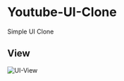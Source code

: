 # Youtube-UI-Clone
Simple UI Clone

## View
![UI-View](https://github.com/codeKiuk/Youtube-UI-Clone/md/youtubeUI.gif)
